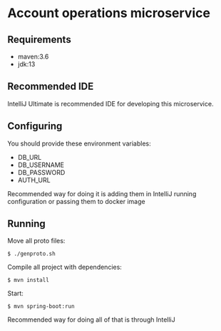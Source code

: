 # Account operations microservice
## Requirements
- maven:3.6
- jdk:13

## Recommended IDE
IntelliJ Ultimate is recommended IDE for developing this microservice.

## Configuring
You should provide these environment variables:
- DB_URL
- DB_USERNAME
- DB_PASSWORD
- AUTH_URL

Recommended way for doing it is adding them in IntelliJ running configuration or passing them to docker image

## Running
Move all proto files:

`
$ ./genproto.sh
`

Compile all project with dependencies:

`
$ mvn install
`

Start:

`
$ mvn spring-boot:run
`

Recommended way for doing all of that is through IntelliJ